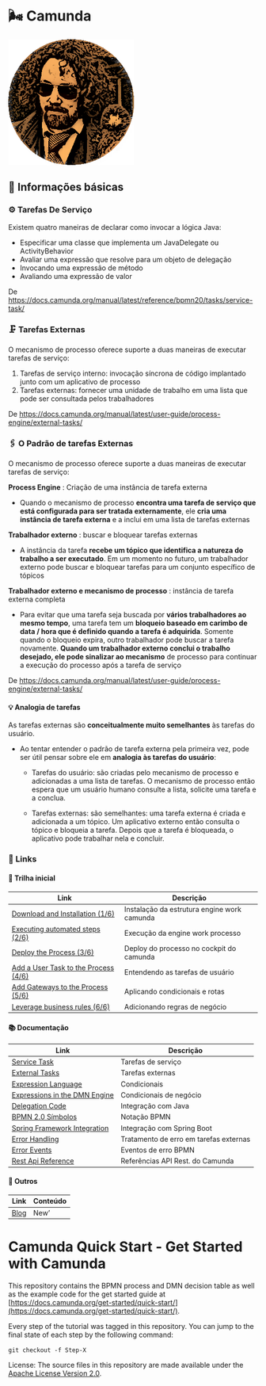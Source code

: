 # 🌬 Camunda

![img](./assets/niall-says-congrats.png)

## **📙** **Informações básicas**

### ⚙ Tarefas De Serviço

Existem quatro maneiras de declarar como invocar a lógica Java:

- Especificar uma classe que implementa um JavaDelegate ou ActivityBehavior
- Avaliar uma expressão que resolve para um objeto de delegação
- Invocando uma expressão de método
- Avaliando uma expressão de valor

De <https://docs.camunda.org/manual/latest/reference/bpmn20/tasks/service-task/>

### 🗜 Tarefas Externas

O mecanismo de processo oferece suporte a duas maneiras de executar tarefas de serviço:

1. Tarefas de serviço interno: invocação síncrona de código implantado junto com um aplicativo de processo
2. Tarefas externas: fornecer uma unidade de trabalho em uma lista que pode ser consultada pelos  trabalhadores

De <https://docs.camunda.org/manual/latest/user-guide/process-engine/external-tasks/>

### 🖇 O Padrão de tarefas Externas

O mecanismo de processo oferece suporte a duas maneiras de executar tarefas de serviço:

**Process Engine** : Criação de uma instância de tarefa externa

- Quando o mecanismo de processo **encontra uma tarefa de serviço que está configurada para ser tratada externamente**, ele **cria uma instância de tarefa externa** e a inclui em uma lista de tarefas externas

**Trabalhador externo** : buscar e bloquear tarefas externas

- A instância da tarefa **recebe um tópico que identifica a natureza do trabalho a ser executado**. Em um momento no futuro, um trabalhador externo pode buscar e bloquear tarefas para um conjunto específico de tópicos

**Trabalhador externo e mecanismo de processo** : instância de tarefa externa completa

- Para evitar que uma tarefa seja buscada por **vários trabalhadores ao mesmo tempo**, uma tarefa tem um **bloqueio baseado em carimbo de data / hora que é definido quando a tarefa é adquirida**. Somente quando o bloqueio expira, outro trabalhador pode buscar a tarefa novamente. **Quando um trabalhador externo conclui o trabalho desejado, ele pode sinalizar ao mecanismo** de processo para continuar a execução do processo após a tarefa de serviço

De <https://docs.camunda.org/manual/latest/user-guide/process-engine/external-tasks/>

#### 💡 Analogia de tarefas

As tarefas externas são **conceitualmente muito semelhantes** às tarefas do usuário.

- Ao tentar entender o padrão de tarefa externa pela primeira vez, pode ser útil pensar sobre ele em **analogia às tarefas do usuário**:

    - Tarefas do usuário: são criadas pelo mecanismo de processo e adicionadas a uma lista de tarefas. O mecanismo de processo então espera que um usuário humano consulte a lista, solicite uma tarefa e a conclua.

    - Tarefas externas: são semelhantes: uma tarefa externa é criada e adicionada a um tópico. Um aplicativo externo então consulta o tópico e bloqueia a tarefa. Depois que a tarefa é bloqueada, o aplicativo pode trabalhar nela e concluir.



### 📌 Links

#### **🥁** **Trilha inicial**
| **Link**                                                                                               | **Descrição**                                |
| ------------------------------------------------------------------------------------------------------ | -------------------------------------------- |
| [Download and Installation (1/6)](https://docs.camunda.org/get-started/quick-start/install/)           | Instalação da  estrutura engine work camunda |
| [Executing automated steps (2/6)](https://docs.camunda.org/get-started/quick-start/service-task/)      | Execução da engine  work processo            |
| [Deploy the Process (3/6)](https://docs.camunda.org/get-started/quick-start/deploy/)                   | Deploy do processo  no cockpit do camunda    |
| [Add a User Task to the Process (4/6)](https://docs.camunda.org/get-started/quick-start/user-task/)    | Entendendo as  tarefas de usuário            |
| [Add Gateways to the Process (5/6)](https://docs.camunda.org/get-started/quick-start/gateway/)         | Aplicando  condicionais e rotas              |
| [Leverage business rules (6/6)](https://docs.camunda.org/get-started/quick-start/decision-automation/) | Adicionando regras  de negócio               |

#### **📚** **Documentação**

| **Link**                                                     | **Descrição**                           |
| ------------------------------------------------------------ | --------------------------------------- |
| [Service   Task](https://docs.camunda.org/manual/latest/reference/bpmn20/tasks/service-task/) | Tarefas de serviço                      |
| [External   Tasks](https://docs.camunda.org/manual/latest/user-guide/process-engine/external-tasks/#long-polling-to-fetch-and-lock-external-tasks) | Tarefas externas                        |
| [Expression   Language](https://docs.camunda.org/manual/latest/user-guide/process-engine/expression-language/) | Condicionais                            |
| [Expressions   in the DMN Engine](https://docs.camunda.org/manual/latest/user-guide/dmn-engine/expressions-and-scripts/) | Condicionais de  negócio                |
| [Delegation   Code](https://docs.camunda.org/manual/latest/user-guide/process-engine/delegation-code/#java-delegate) | Integração com  Java                    |
| [BPMN 2.0 Símbolos](https://camunda.com/bpmn/reference/)     | Notação BPMN                            |
| [Spring   Framework Integration](https://docs.camunda.org/manual/latest/user-guide/spring-framework-integration/#expression-resolving) | Integração com  Spring Boot             |
| [Error   Handling](https://docs.camunda.org/manual/latest/user-guide/process-engine/expression-language/#external-task-error-handling) | Tratamento de erro  em tarefas externas |
| [Error   Events](https://docs.camunda.org/manual/latest/reference/bpmn20/events/error-events/) | Eventos de erro  BPMN                   |
| [Rest Api   Reference](https://docs.camunda.org/manual/latest/reference/rest/) | Referências API Rest. do Camunda        |

#### **📰** **Outros**

| **Link**                          | **Conteúdo** |
| --------------------------------- | ------------ |
| [Blog](https://camunda.com/blog/) | New’         |

# Camunda Quick Start - Get Started with Camunda

This repository contains the BPMN process and DMN decision table as well as the example code for the get started guide at [https://docs.camunda.org/get-started/quick-start/](https://docs.camunda.org/get-started/quick-start/).

Every step of the tutorial was tagged in this repository. You can jump to the final state of each step by the following command:

```
git checkout -f Step-X
```
License: The source files in this repository are made available under the [Apache License Version 2.0](./LICENSE).